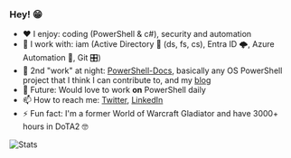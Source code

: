 ### Hey! 😁



- ❤️ I enjoy: coding (PowerShell & c#), security and automation
- 🏢 I work with: iam (Active Directory 🔐 (ds, fs, cs), Entra ID 🌩️, Azure Automation 🤖, Git 🎛️)
- 🌝 2nd "work" at night: [PowerShell-Docs](https://github.com/MicrosoftDocs/PowerShell-Docs/), basically any OS PowerShell project that I think I can contribute to, and my [blog](https://ehmiiz.se)
- 🔮 Future: Would love to work **on** PowerShell daily
- 📫 How to reach me: [Twitter](https://twitter.com/ehmiiz), [LinkedIn](https://www.linkedin.com/in/ehmiiz/)
- ⚡ Fun fact: I'm a former World of Warcraft Gladiator and have 3000+ hours in DoTA2 🤓

![Stats](https://github-readme-stats.vercel.app/api?username=ehmiiz&bg_color=012456&text_color=dfdfdf&title_color=009e00&show=prs_merged)